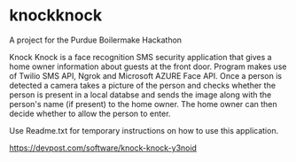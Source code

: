 # knockknock
A project for the Purdue Boilermake Hackathon

Knock Knock is a face recognition SMS security application that gives a home owner information about guests at the front door. Program makes use of Twilio SMS API, Ngrok and Microsoft AZURE Face API. Once a person is detected a camera takes a picture of the person and checks whether the person is present in a local databse and sends the image along with the person's name (if present) to the home owner. The home owner can then decide whether to allow the person to enter.

Use Readme.txt for temporary instructions on how to use this application.


https://devpost.com/software/knock-knock-y3noid
